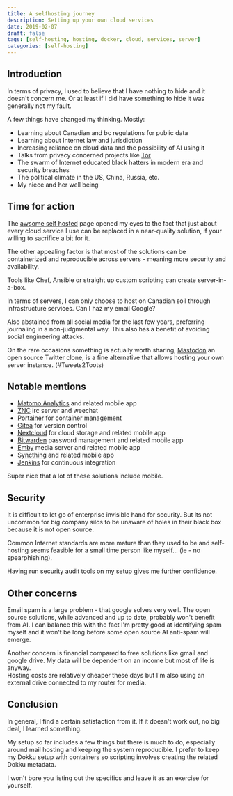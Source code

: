 ```yaml
---
title: A selfhosting journey
description: Setting up your own cloud services
date: 2019-02-07
draft: false
tags: [self-hosting, hosting, docker, cloud, services, server]
categories: [self-hosting]
---
```


## Introduction

In terms of privacy, I used to believe that I have nothing to hide and it doesn't concern me. Or at least if I did have something to hide it was generally not my fault.

A few things have changed my thinking.  Mostly:

- Learning about Canadian and bc regulations for public data
- Learning about Internet law and jurisdiction
- Increasing reliance on cloud data and the possibility of AI using it
- Talks from privacy concerned projects like [Tor](https://torproject.org)
- The swarm of Internet educated black hatters in modern era and security breaches
- The political climate in the US, China, Russia, etc.
- My niece and her well being

## Time for action

The [awsome self hosted](https://github.com/Kickball/awesome-selfhosted) page opened my eyes to the fact that just about every cloud service I use can be replaced in a near-quality solution, if your willing to sacrifice a bit for it.

The other appealing factor is that most of the solutions can be containerized and reproducible across servers - meaning more security and availability.  

Tools like Chef, Ansible or straight up custom scripting can create server-in-a-box.

In terms of servers, I can only choose to host on Canadian soil through infrastructure services. Can I haz my email Google?

Also abstained from all social media for the last few years, preferring journaling in a non-judgmental way. This also has a benefit of avoiding social engineering attacks. 

On the rare occasions something is actually worth sharing, [Mastodon](https://mastodon.social/) an open source Twitter clone, is a fine alternative that allows hosting your own server instance.  (#Tweets2Toots)

## Notable mentions

* [Matomo Analytics](https://matomo.org/) and related mobile app
* [ZNC](https://wiki.znc.in/ZNC) irc server and weechat
* [Portainer](https://www.portainer.io/) for container management
* [Gitea](https://gitea.io/) for version control
* [Nextcloud](https://nextcloud.com/) for cloud storage and related mobile app
* [Bitwarden](https://bitwarden.com/) password management and related mobile app
* [Emby](https://emby.media/) media server and related mobile app
* [Syncthing](https://syncthing.net/) and related mobile app
* [Jenkins](https://jenkins.io/) for continuous integration

Super nice that a lot of these solutions include mobile.

## Security

It is difficult to let go of enterprise invisible hand for security.  But its not uncommon for big company silos to be unaware of holes in their black box because it is not open source.

Common Internet standards are more mature than they used to be and self-hosting seems feasible for a small time person like myself... (ie - no spearphishing).

Having run security audit tools on my setup gives me further confidence.  

## Other concerns

Email spam is a large problem - that google solves very well.  The open source solutions, while advanced and up to date, probably won't benefit from AI.  I can balance this with the fact I'm pretty good at identifying spam myself and it won't be long before some open source AI anti-spam will emerge.

Another concern is financial compared to free solutions like gmail and google drive.  My data will be dependent on an income but most of life is anyway.  
Hosting costs are relatively cheaper these days but I'm also using an external drive connected to my router for media.


## Conclusion

In general, I find a certain satisfaction from it. If it doesn't work out, no big deal, I learned something.

My setup so far includes a few things but there is much to do, especially around mail hosting and keeping the system reproducible. I prefer to keep my Dokku setup with containers so scripting involves creating the related Dokku metadata.

I won't bore you listing out the specifics and leave it as an exercise for yourself.  


